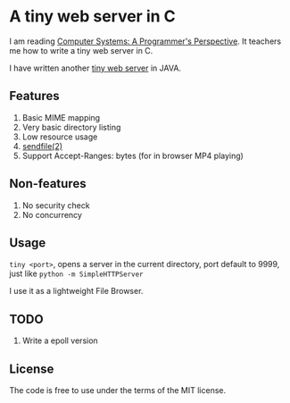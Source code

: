 A tiny web server in C
======================

I am reading
[Computer Systems: A Programmer's Perspective](http://csapp.cs.cmu.edu/).
It teachers me how to write a tiny web server in C.

I have written another
[tiny web server](https://github.com/shenfeng/nio-httpserver) in JAVA.

Features
--------

1. Basic MIME mapping
2. Very basic directory listing
3. Low resource usage
4. [sendfile(2)](http://kernel.org/doc/man-pages/online/pages/man2/sendfile.2.html)
5. Support Accept-Ranges: bytes (for in browser MP4 playing)

Non-features
------------

1. No security check
2. No concurrency

Usage
-----

`tiny <port>`, opens a server in the current directory, port
default to 9999, just like `python -m SimpleHTTPServer`

I use it as a lightweight File Browser.


TODO
----

1. Write a epoll version


License
-------

The code is free to use under the terms of the MIT license.
